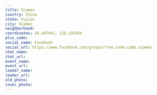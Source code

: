 ```yaml
---
title: Xiamen
country: China
state: Fujian
city: Xiamen
neighborhood: 
coordinates: 24.497442, 118.135564
plus_code:
social_name: Facebook
social_url: https://www.facebook.com/groups/free.code.camp.xiamen
chat_name:
chat_url:
event_name:
event_url:
leader_name:
leader_url:
old_photo: 
cover_photo:
---
```

